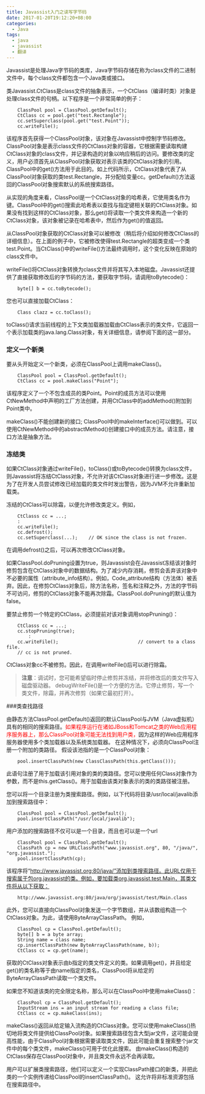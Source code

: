 ```yaml
---
title: Javassist入门之读写字节码
date: 2017-01-20T19:12:20+08:00
categories:
  - Java
tags: 
  - java
  - javassist
  - 翻译	 
---
```

Javassist是处理Java字节码的类库，Java字节码存储在称为class文件的二进制文件中，每个class文件都包含一个Java类或接口。

类Javassist.CtClass是class文件的抽象表示，一个CtClass（编译时类）对象是处理class文件的句柄。以下程序是一个非常简单的例子：

```
	ClassPool pool = ClassPool.getDefault();
	CtClass cc = pool.get("test.Rectangle");
	cc.setSuperclass(pool.get("test.Point"));
	cc.writeFile();
```

该程序首先获得一个ClassPool对象，该对象在Javassist中控制字节码修改。ClassPool对象是表示class文件的CtClass对象的容器，它根据需要读取构建CtClass对象的class文件，并记录构造的对象以响应稍后的访问。要修改类的定义，用户必须首先从ClassPool对象获取对表示该类的CtClass对象的引用。ClassPool中的get()方法用于此目的。如上代码所示，CtClass对象代表了从ClassPool对象获取的类test.Rectangle，并分配给变量cc。getDefault()方法返回的ClassPool对象搜索默认的系统搜索路径。

从实现的角度来看，ClassPool是一个CtClass对象的哈希表，它使用类名作为键。ClassPool中的get()搜索此哈希表以查找与指定键相关联的CtClass对象。如果没有找到这样的CtClass对象，那么get()将读取一个类文件来构造一个新的CtClass对象，该对象被记录在哈希表中，然后作为get()的值返回。

从ClassPool对象获取的CtClass对象可以被修改（稍后将介绍如何修改CtClass的详细信息）。在上面的例子中，它被修改使得test.Rectangle的超类变成一个类test.Point。当CtClass()中的writeFile()方法最终调用时，这个变化反映在原始的class文件中。

writeFile()将CtClass对象转换为class文件并将其写入本地磁盘。Javassist还提供了直接获取修改后的字节码的方法，要获取字节码，请调用toBytecode()：

```
	byte[] b = cc.toBytecode();
```

您也可以直接加载CtClass：

```
	Class clazz = cc.toClass();
```

toClass()请求当前线程的上下文类加载器加载由CtClass表示的类文件，它返回一个表示加载类的java.lang.Class对象，有关详细信息，请参阅下面的这一部分。

### 定义一个新类

要从头开始定义一个新类，必须在ClassPool上调用makeClass()。

```
	ClassPool pool = ClassPool.getDefault();
	CtClass cc = pool.makeClass("Point");
```

该程序定义了一个不包含成员的类Point。Point的成员方法可以使用CtNewMethod中声明的工厂方法创建，并用CtClass中的addMethod()附加到Point类中。

makeClass()不能创建新的接口; ClassPool中的makeInterface()可以做到。可以使用CtNewMethod中的abstractMethod()创建接口中的成员方法。请注意，接口方法是抽象方法。

### 冻结类

如果CtClass对象通过writeFile()，toClass()或toBytecode()转换为class文件，则Javassist将冻结CtClass对象，不允许对该CtClass对象进行进一步修改。这是为了在开发人员尝试修改已经加载的类文件时发出警告，因为JVM不允许重新加载类。

冻结的CtClass可以除霜，以便允许修改类定义。例如，

```
	CtClasss cc = ...;
    :
	cc.writeFile();
	cc.defrost();
	cc.setSuperclass(...);    // OK since the class is not frozen.
```

在调用defrost()之后，可以再次修改CtClass对象。

如果ClassPool.doPruning设置为true，则Javassist会在Javassist冻结该对象时修剪包含在CtClass对象中的数据结构。为了减少内存消耗，修剪会丢弃该对象中不必要的属性（attribute_info结构）。例如，Code_attribute结构（方法体）被丢弃。因此，在修剪CtClass对象后，除方法名称，签名和注释之外，方法的字节码不可访问，修剪的CtClass对象不能再次除霜。ClassPool.doPruning的默认值为false。

要禁止修剪一个特定的CtClass，必须提前对该对象调用stopPruning()：

```
	CtClasss cc = ...;
	cc.stopPruning(true);
	    :
	cc.writeFile();                             // convert to a class file.
	// cc is not pruned.
```

CtClass对象cc不被修剪。因此，在调用writeFile()后可以进行除霜。


>**注意**：调试时，您可能希望临时停止修剪并冻结，并将修改后的类文件写入磁盘驱动器。 debugWriteFile()是一个方便的方法。它停止修剪，写一个类文件，除霜，并再次修剪（如果它最初打开）。

###类查找路径

由静态方法ClassPool.getDefault()返回的默认ClassPool与JVM（Java虚拟机）具有的相同的搜索路径。<font color="red">如果程序运行在诸如JBoss和Tomcat之类的Web应用程序服务器上，那么ClassPool对象可能无法找到用户类，</font>因为这样的Web应用程序服务器使用多个类加载器以及系统类加载器。 在这种情况下，必须向ClassPool注册一个附加的类路径。 假设该池指的是一个ClassPool对象：

```
	pool.insertClassPath(new ClassClassPath(this.getClass()));
```

此语句注册了用于加载该引用对象的类的类路径。您可以使用任何Class对象作为参数，而不是this.getClass()。用于加载由该类对象表示的类的类路径被注册。

您可以将一个目录注册为类搜索路径。例如，以下代码将目录/usr/local/javalib添加到搜索路径中：

```
	ClassPool pool = ClassPool.getDefault();
	pool.insertClassPath("/usr/local/javalib");
```

用户添加的搜索路径不仅可以是一个目录，而且也可以是一个url

```
	ClassPool pool = ClassPool.getDefault();
	ClassPath cp = new URLClassPath("www.javassist.org", 80, "/java/", "org.javassist.");
	pool.insertClassPath(cp);
```

该程序将“http://www.javassist.org:80/java/”添加到类搜索路径。此URL仅用于搜索属于包org.javassist的类。例如，要加载类org.javassist.test.Main，其类文件将从以下获取：

```
	http://www.javassist.org:80/java/org/javassist/test/Main.class
```

此外，您可以直接向ClassPool对象发送一个字节数组，并从该数组构造一个CtClass对象。为此，请使用ByteArrayClassPath。 例如，

```
	ClassPool cp = ClassPool.getDefault();
	byte[] b = a byte array;
	String name = class name;
	cp.insertClassPath(new ByteArrayClassPath(name, b));
	CtClass cc = cp.get(name);
```

获取的CtClass对象表示由b指定的类文件定义的类。如果调用get()，并且给定get()的类名称等于由name指定的类名，ClassPool将从给定的ByteArrayClassPath读取一个类文件。

如果您不知道该类的完全限定名称，那么可以在ClassPool中使用makeClass()：

```
	ClassPool cp = ClassPool.getDefault();
	InputStream ins = an input stream for reading a class file;
	CtClass cc = cp.makeClass(ins);
```

makeClass()返回从给定输入流构造的CtClass对象。您可以使用makeClass()热切地将类文件提供给ClassPool对象。如果搜索路径包含大型jar文件，这可能会提高性能，由于ClassPool对象根据需要读取类文件，因此可能会重复搜索整个jar文件中的每个类文件，makeClass()可用于优化此搜索。 由makeClass()构造的CtClass保存在ClassPool对象中，并且类文件永远不会再读取。

用户可以扩展类搜索路径，他们可以定义一个实现ClassPath接口的新类，并把此类的一个实例传递给ClassPool的insertClassPath()。 这允许将非标准资源包括在搜索路径中。
